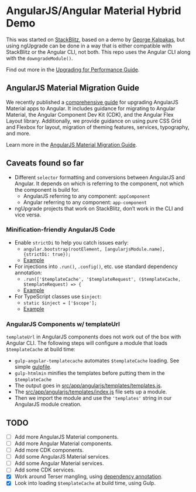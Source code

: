 # AngularJS/Angular Material Hybrid Demo

This was started on [StackBlitz](https://stackblitz.com/edit/angularjs-material-ngupgradelite-demo),
based on a demo by [George Kalpakas](https://github.com/gkalpak), but using ngUpgrade can be done
in a way that is either compatible with StackBlitz or the Angular CLI, not both. This repo uses the
Angular CLI along with the `downgradeModule()`.

Find out more in the [Upgrading for Performance Guide](https://angular.io/guide/upgrade-performance).

## AngularJS Material Migration Guide

We recently published a [comprehensive guide](https://material.angularjs.org/latest/migration)
for upgrading AngularJS Material apps to Angular. It includes guidance for migrating to
Angular Material, the Angular Component Dev Kit (CDK), and the Angular Flex Layout library.
Additionally, we provide guidance on using pure CSS Grid and Flexbox for layout, migration of
theming features, services, typography, and more.

Learn more in the [AngularJS Material Migration Guide](https://material.angularjs.org/latest/migration).

## Caveats found so far

- Different `selector` formatting and conversions between AngularJS and Angular. It depends on which
  is referring to the component, not which the component is build for.
  - AngularJS referring to any component: `appComponent`
  - Angular referring to any component: `app-component`
- ngUpgrade projects that work on StackBlitz, don’t work in the CLI and vice versa.

### Minification-friendly AngularJS Code

- Enable `strictDi` to help you catch issues early:
  - `angular.bootstrap(rootElement, [angularjsModule.name], {strictDi: true});`
  - [Example](https://github.com/Splaktar/angularjs-angular-material-hybrid-demo/blob/a77f0567b1795529c1859f1b70fafc5ab5e998be/src/main.ts#L13)
- For injections into `.run()`, `.config()`, etc. use standard dependency annotation:
  - `.run(['$templateCache', '$templateRequest', ($templateCache, $templateRequest) => {`
  - [Example](https://github.com/Splaktar/angularjs-angular-material-hybrid-demo/blob/a77f0567b1795529c1859f1b70fafc5ab5e998be/src/angularjs/app-angularjs.module.ts#L22-L26)
- For TypeScript classes use `$inject`:
  - `static $inject = ['$scope'];`
  - [Example](https://github.com/Splaktar/angularjs-angular-material-hybrid-demo/blob/a77f0567b1795529c1859f1b70fafc5ab5e998be/src/angularjs/tabs.component.ts#L7-L11)

### AngularJS Components w/ templateUrl

`templateUrl` in AngularJS components does not work out of the box with Angular CLI.
The following steps will configure a module that loads `$templateCache` at build time:

- `gulp-angular-templatecache` automates `$templateCache` loading. See simple [gulpfile](gulpfile.ts).
- `gulp-htmlmin` minifies the templates before putting them in the `$templateCache`
- The output goes in [src/app/angularjs/templates/templates.js](src/app/angularjs/templates/templates.js).
- The [src/app/angularjs/templates/index.js](src/app/angularjs/templates/index.js) file sets up a module.
- Then we import the module and use the `'templates'` string in our AngularJS module creation.

## TODO

- [ ] Add more AngularJS Material components.
- [ ] Add more Angular Material components.
- [ ] Add more CDK components.
- [ ] Add some AngularJS Material services.
- [ ] Add some Angular Material services.
- [ ] Add some CDK services.
- [x] Work around Terser mangling, using [dependency annotation](https://docs.angularjs.org/guide/di#dependency-annotation).
- [x] Look into loading `$templateCache` at build time, using Gulp.
